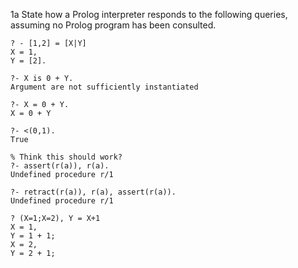 1a State how a Prolog interpreter responds to the following queries, assuming no Prolog program has been consulted.

```
? - [1,2] = [X|Y]
X = 1,
Y = [2].
```

```
?- X is 0 + Y.
Argument are not sufficiently instantiated 
```

```
?- X = 0 + Y.
X = 0 + Y
```

```
?- <(0,1).
True
```

```
% Think this should work?
?- assert(r(a)), r(a).
Undefined procedure r/1
```

```
?- retract(r(a)), r(a), assert(r(a)).
Undefined procedure r/1
```

```
? (X=1;X=2), Y = X+1
X = 1,
Y = 1 + 1;
X = 2,
Y = 2 + 1;
```

```

```

